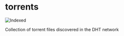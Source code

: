 torrents 
========
![Indexed](https://img.shields.io/badge/indexed-6520-blue)

Collection of torrent files discovered in the DHT network
